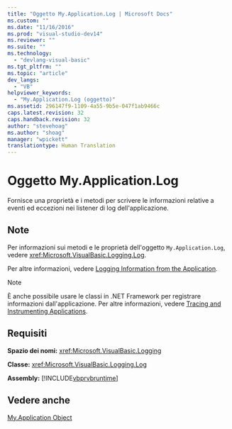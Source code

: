 ```yaml
---
title: "Oggetto My.Application.Log | Microsoft Docs"
ms.custom: ""
ms.date: "11/16/2016"
ms.prod: "visual-studio-dev14"
ms.reviewer: ""
ms.suite: ""
ms.technology: 
  - "devlang-visual-basic"
ms.tgt_pltfrm: ""
ms.topic: "article"
dev_langs: 
  - "VB"
helpviewer_keywords: 
  - "My.Application.Log (oggetto)"
ms.assetid: 296147f9-1109-4a55-9b5e-047f1ab9466c
caps.latest.revision: 32
caps.handback.revision: 32
author: "stevehoag"
ms.author: "shoag"
manager: "wpickett"
translationtype: Human Translation
---
```

# Oggetto My.Application.Log
Fornisce una proprietà e i metodi per scrivere le informazioni relative a eventi ed eccezioni nei listener di log dell'applicazione.  
  
## Note  
 Per informazioni sui metodi e le proprietà dell'oggetto `My.Application.Log`, vedere <xref:Microsoft.VisualBasic.Logging.Log>.  
  
 Per altre informazioni, vedere [Logging Information from the Application](../../../visual-basic/developing-apps/programming/log-info/logging-information-from-the-application.md).  
  
> [!NOTE]
>  È anche possibile usare le classi in .NET Framework per registrare informazioni dall'applicazione. Per altre informazioni, vedere [Tracing and Instrumenting Applications](../Topic/Tracing%20and%20Instrumenting%20Applications.md).  
  
## Requisiti  
 **Spazio dei nomi:** <xref:Microsoft.VisualBasic.Logging>  
  
 **Classe:** <xref:Microsoft.VisualBasic.Logging.Log>  
  
 **Assembly:** [!INCLUDE[vbprvbruntime](../../../visual-basic/language-reference/objects/includes/vbprvbruntime_md.md)]  
  
## Vedere anche  
 [My.Application Object](../../../visual-basic/language-reference/objects/my-application-object.md)